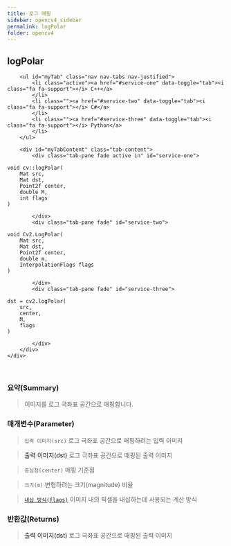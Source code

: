 ```yaml
---
title: 로그 매핑
sidebar: opencv4_sidebar
permalink: logPolar
folder: opencv4
---
```


<div class="row">
    <div class="col-lg-12">
        <h2 class="page-header">logPolar</h2>
    </div>
    <div class="col-lg-12">

        <ul id="myTab" class="nav nav-tabs nav-justified">
            <li class="active"><a href="#service-one" data-toggle="tab"><i class="fa fa-support"></i> C++</a>
            </li>
            <li class=""><a href="#service-two" data-toggle="tab"><i class="fa fa-support"></i> C#</a>
            </li>
            <li class=""><a href="#service-three" data-toggle="tab"><i class="fa fa-support"></i> Python</a>
            </li>
        </ul>

        <div id="myTabContent" class="tab-content">
            <div class="tab-pane fade active in" id="service-one">
<pre class="prettyprint"><code class="language-cpp">void cv::logPolar(
    Mat src,
    Mat dst,
    Point2f center,
    double M,
    int flags 
)</code></pre>
            </div>
            <div class="tab-pane fade" id="service-two">
<pre class="prettyprint"><code class="language-cs">void Cv2.LogPolar(
    Mat src,
    Mat dst,
    Point2f center,
    double m,
    InterpolationFlags flags
)</code></pre>
            </div>
            <div class="tab-pane fade" id="service-three">
<pre class="prettyprint"><code class="language-py">dst = cv2.logPolar(
    src,
    center,
    M,
    flags
)</code></pre>
            </div>
        </div>
    </div>
</div>

<br>

### 요약(Summary)

> 이미지를 로그 극좌표 공간으로 매핑합니다.

### 매개변수(Parameter)

> `입력 이미지(src)` 로그 극좌표 공간으로 매핑하려는 입력 이미지

> <a data-toggle="tooltip" data-original-title="{{site.data.glossary.only_C_CS}}">출력 이미지(dst)</a> 로그 극좌표 공간으로 매핑된 출력 이미지

> `중심점(center)` 매핑 기준점

> `크기(m)` 변형하려는 크기(magnitude) 비율

> [`내삽 방식(flags)`](InterpolationFlags) 이미지 내의 픽셀을 내삽하는데 사용되는 계산 방식

### 반환값(Returns)

> <a data-toggle="tooltip" data-original-title="{{site.data.glossary.only_Python}}">출력 이미지(dst)</a> 로그 극좌표 공간으로 매핑된 출력 이미지
